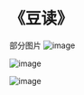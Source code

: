 # 《豆读》
部分图片
![image](https://github.com/jiangjianyu/doudu/images/1.jpg)

![image](https://github.com/jiangjianyu/doudu/images/2.jpg)

![image](https://github.com/jiangjianyu/doudu/images/3.jpg)

